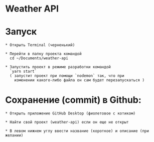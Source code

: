 # Weather API

# Запуск

    * Открыть Terminal (черненький)

    * Перейти в папку проекта командой
      cd ~/Documents/weather-api

    * Запустить проект в режиме разработки командой
      `yarn start`
      ( запустит проект при помощи `nodemon` так, что при
        изменении какого-либо файла он сам будет перезапускаться )

# Сохранение (commit) в Github:

    * Открыть приложение GitHub Desktop (фиолетовое с котиком)

    * Найти свой проект (weather-api) если он еще не открыт

    * В левом нижнем углу ввести название (короткое) и описание (при желании)
